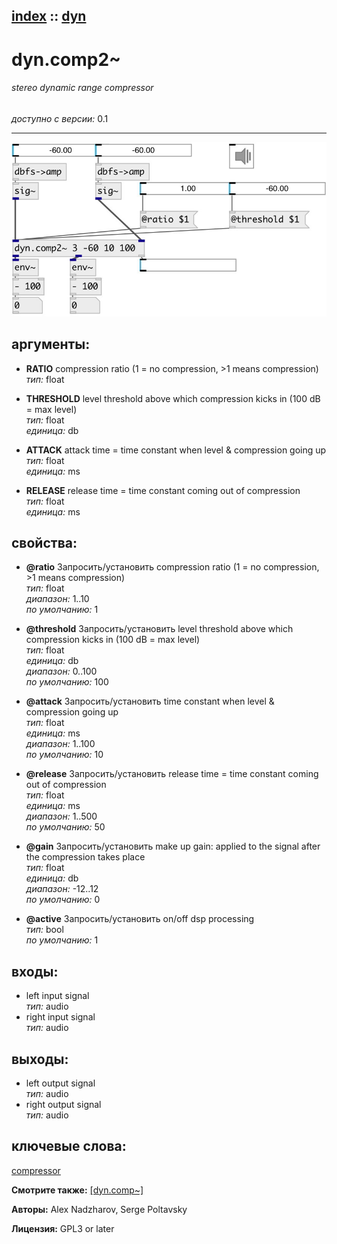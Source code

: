 [index](index.html) :: [dyn](category_dyn.html)
---

# dyn.comp2~

###### stereo dynamic range compressor

*доступно с версии:* 0.1

---




[![example](../examples/img/dyn.comp2~.jpg)](../examples/pd/dyn.comp2~.pd)



## аргументы:

* **RATIO**
compression ratio (1 = no compression, &gt;1 means compression)<br>
_тип:_ float<br>

* **THRESHOLD**
level threshold above which compression kicks in (100 dB = max level)<br>
_тип:_ float<br>
_единица:_ db<br>

* **ATTACK**
attack time = time constant when level &amp; compression going up<br>
_тип:_ float<br>
_единица:_ ms<br>

* **RELEASE**
release time = time constant coming out of compression<br>
_тип:_ float<br>
_единица:_ ms<br>





## свойства:

* **@ratio** 
Запросить/установить compression ratio (1 = no compression, &gt;1 means compression)<br>
_тип:_ float<br>
_диапазон:_ 1..10<br>
_по умолчанию:_ 1<br>

* **@threshold** 
Запросить/установить level threshold above which compression kicks in (100 dB = max level)<br>
_тип:_ float<br>
_единица:_ db<br>
_диапазон:_ 0..100<br>
_по умолчанию:_ 100<br>

* **@attack** 
Запросить/установить time constant when level &amp; compression going up<br>
_тип:_ float<br>
_единица:_ ms<br>
_диапазон:_ 1..100<br>
_по умолчанию:_ 10<br>

* **@release** 
Запросить/установить release time = time constant coming out of compression<br>
_тип:_ float<br>
_единица:_ ms<br>
_диапазон:_ 1..500<br>
_по умолчанию:_ 50<br>

* **@gain** 
Запросить/установить make up gain: applied to the signal after the compression takes place<br>
_тип:_ float<br>
_единица:_ db<br>
_диапазон:_ -12..12<br>
_по умолчанию:_ 0<br>

* **@active** 
Запросить/установить on/off dsp processing<br>
_тип:_ bool<br>
_по умолчанию:_ 1<br>



## входы:

* left input signal<br>
_тип:_ audio
* right input signal<br>
_тип:_ audio



## выходы:

* left output signal<br>
_тип:_ audio
* right output signal<br>
_тип:_ audio



## ключевые слова:

[compressor](keywords/compressor.html)



**Смотрите также:**
[\[dyn.comp~\]](dyn.comp~.html)




**Авторы:** Alex Nadzharov, Serge Poltavsky




**Лицензия:** GPL3 or later





